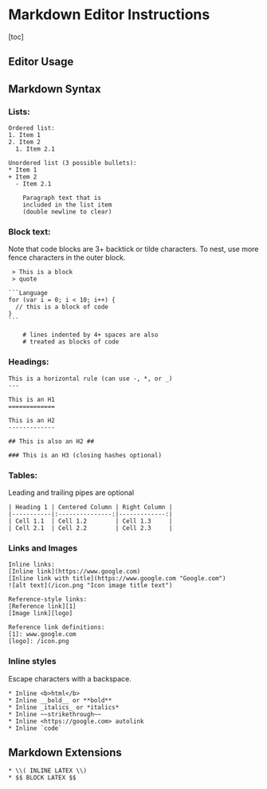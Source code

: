 # Markdown Editor Instructions #

[toc]

## Editor Usage ##

## Markdown Syntax ##

### Lists: ###

```NoLanguage
Ordered list:
1. Item 1
2. Item 2
  1. Item 2.1

Unordered list (3 possible bullets):
* Item 1
+ Item 2
  - Item 2.1

    Paragraph text that is
    included in the list item
    (double newline to clear)
```

### Block text: ###

Note that code blocks are 3+ backtick or tilde characters.  To nest, use more
fence characters in the outer block.

````NoLanguage
 > This is a block
 > quote

```Language
for (var i = 0; i < 10; i++) {
  // this is a block of code
}
```

    # lines indented by 4+ spaces are also
    # treated as blocks of code

````

### Headings: ###

```NoLanguage
This is a horizontal rule (can use -, *, or _)
---

This is an H1
=============

This is an H2
-------------

## This is also an H2 ##

### This is an H3 (closing hashes optional)
```

### Tables: ###

Leading and trailing pipes are optional

```NoLanguage
| Heading 1 | Centered Column | Right Column |
|-----------|:---------------:|-------------:|
| Cell 1.1  | Cell 1.2        | Cell 1.3     |
| Cell 2.1  | Cell 2.2        | Cell 2.3     |
```

### Links and Images ###

```NoLanguage
Inline links:
[Inline link](https://www.google.com)
[Inline link with title](https://www.google.com "Google.com")
![alt text](/icon.png "Icon image title text")

Reference-style links:
[Reference link][1]
[Image link][logo]

Reference link definitions:
[1]: www.google.com
[logo]: /icon.png
```

### Inline styles ###

Escape characters with a backspace.

```NoLanguage
* Inline <b>html</b>
* Inline __bold__ or **bold**
* Inline _italics_ or *italics*
* Inline ~~strikethrough~~
* Inline <https://google.com> autolink
* Inline `code`
```

## Markdown Extensions ##

```NoLanguage
* \\( INLINE LATEX \\)
* $$ BLOCK LATEX $$
```
